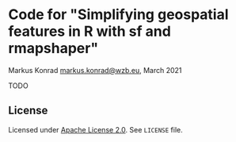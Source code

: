 # Code for "Simplifying geospatial features in R with sf and rmapshaper"

Markus Konrad <markus.konrad@wzb.eu>, March 2021

TODO

## License

Licensed under [Apache License 2.0](https://www.apache.org/licenses/LICENSE-2.0). See `LICENSE` file.

